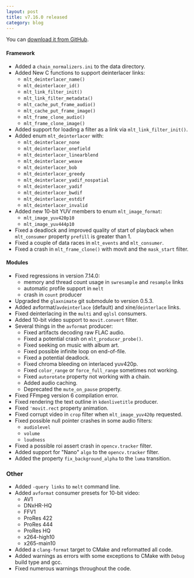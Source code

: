 ```yaml
---
layout: post
title: v7.16.0 released
category: blog
---
```

You can [download it from GitHub](https://github.com/mltframework/mlt/releases/tag/v7.16.0).

#### Framework

  * Added a `chain_normalizers.ini` to the data directory.
  * Added New C functions to support deinterlacer links:
    - `mlt_deinterlacer_name()`
    - `mlt_deinterlacer_id()`
    - `mlt_link_filter_init()`
    - `mlt_link_filter_metadata()`
    - `mlt_cache_put_frame_audio()`
    - `mlt_cache_put_frame_image()`
    - `mlt_frame_clone_audio()`
    - `mlt_frame_clone_image()`
  * Added support for loading a filter as a link via `mlt_link_filter_init()`.
  * Added enum `mlt_deinterlacer` with:
    - `mlt_deinterlacer_none`
    - `mlt_deinterlacer_onefield`
    - `mlt_deinterlacer_linearblend`
    - `mlt_deinterlacer_weave`
    - `mlt_deinterlacer_bob`
    - `mlt_deinterlacer_greedy`
    - `mlt_deinterlacer_yadif_nospatial`
    - `mlt_deinterlacer_yadif`
    - `mlt_deinterlacer_bwdif`
    - `mlt_deinterlacer_estdif`
    - `mlt_deinterlacer_invalid`
  * Added new 10-bit YUV members to enum `mlt_image_format`:
    - `mlt_image_yuv420p10`
    - `mlt_image_yuv444p10`
  * Fixed a deadlock and improved quality of start of playback when
    `mlt_consumer` property `prefill` is greater than 1.
  * Fixed a couple of data races in `mlt_events` and `mlt_consumer`.
  * Fixed a crash in `mlt_frame_clone()` with movit and the `mask_start` filter.

#### Modules

  * Fixed regressions in version 7.14.0:
    - memory and thread count usage in `swresample` and `resample` links
    - automatic profile support in `melt`
    - crash in `count` producer
  * Upgraded the `glaxnimate` git submodule to version 0.5.3.
  * Added avformat/`avdeinterlace` (default) and xine/`deinterlace` links.
  * Fixed deinterlacing in the `multi` and `qglsl` consumers.
  * Added 10-bit video support to `movit.convert` filter.
  * Several things in the `avformat` producer:
    - Fixed artifacts decoding raw FLAC audio.
    - Fixed a potential crash on `mlt_producer_probe()`.
    - Fixed seeking on music with album art.
    - Fixed possible infinite loop on end-of-file.
    - Fixed a potential deadlock.
    - Fixed chroma bleeding on interlaced yuv420p.
    - Fixed `color_range` or `force_full_range` sometimes not working.
    - Fixed `autorotate` property not working with a chain.
    - Added audio caching.
    - Deprecated the `mute_on_pause` property.
  * Fixed FFmpeg version 6 compilation error.
  * Fixed rendering the text outline in `kdenlivetitle` producer.
  * Fixed `'movit.rect` property animation.
  * Fixed corrupt video in `crop` filter when `mlt_image_yuv420p` requested.
  * Fixed possible null pointer crashes in some audio filters:
    - `audiolevel`
    - `volume`
    - `loudness`
  * Fixed a possible roi assert crash in `opencv.tracker` filter.
  * Added support for "Nano" `algo` to the `opencv.tracker` filter.
  * Added the property `fix_background_alpha` to the `luma` transition.

### Other

  * Added `-query links` to `melt` command line.
  * Added `avformat` consumer presets for 10-bit video:
    - AV1
    - DNxHR-HQ
    - FFV1
    - ProRes 422
    - ProRes 444
    - ProRes HQ
    - x264-high10
    - x265-main10
  * Added a `clang-format` target to CMake and reformatted all code.
  * Added warnings as errors with some exceptions to CMake with `Debug`
    build type and gcc.
  * Fixed numerous warnings throughout the code.
